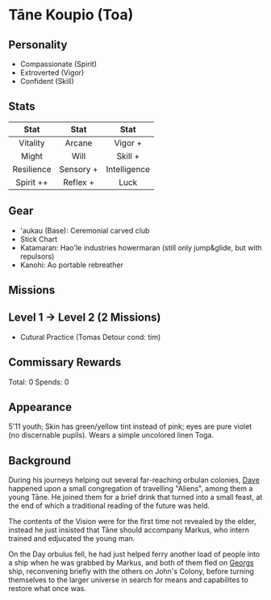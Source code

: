 # Tāne Koupio (Toa)

## Personality

- Compassionate (Spirit)
- Extroverted (Vigor)
- Confident (Skill)

## Stats

|     Stat      |  Stat   |     Stat     |
| :-----------: | :-----: | :----------: |
|  Vitality  | Arcane  |    Vigor +    |
|     Might     |  Will   |   Skill +   |
| Resilience | Sensory +  | Intelligence  |
|    Spirit ++    | Reflex +  |     Luck     |

## Gear
- 'aukau (Base): Ceremonial carved club
- Stick Chart
- Katamaran: Hao'le industries howermaran (still only jump&glide, but with repulsors)
- Kanohi: Ao portable rebreather

## Missions

## Level 1 -> Level 2 (2 Missions)

- Cutural Practice (Tomas Detour cond: tim)

## Commissary Rewards

Total: 0
Spends: 0

## Appearance

5'11 youth; Skin has green/yellow tint instead of pink; eyes are pure violet (no discernable pupils). Wears a simple uncolored linen Toga.

## Background

During his journeys helping out several far-reaching orbulan colonies, [Dave](../dave_Macentyre.md) happened upon a small congregation of travelling "Aliens", among them a young Tāne.
He joined them for a brief drink that turned into a small feast, at the end of which a traditional reading of the future was held.

The contents of the Vision were for the first time not revealed by the elder, instead he just insisted that Tāne should accompany Markus,
who intern trained and edjucated the young man.

On the Day orbulus fell, he had just helped ferry another load of people into a ship when he was grabbed by Markus, and both of them fled on [Georgs](../georg_zuse.md) ship, reconvening briefly with the others on John's Colony, 
before turning themselves to the larger universe in search for means and capabilites to restore what once was.
